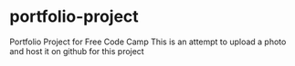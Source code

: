 # portfolio-project
Portfolio Project for Free Code Camp
This is an attempt to upload a photo and host it on github for this project
